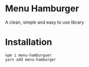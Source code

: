 # Menu Hamburger
A clean, simple and easy to use library

# Installation
```
npm i menu-hamburguer
yarn add menu-hamburger 
```
